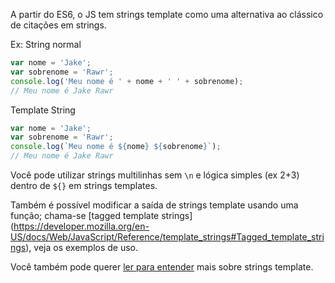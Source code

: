 A partir do ES6, o JS tem strings template como uma alternativa ao clássico de citações em strings.

Ex:
String normal

```javascript
var nome = 'Jake';
var sobrenome = 'Rawr';
console.log('Meu nome é ' + nome + ' ' + sobrenome);
// Meu nome é Jake Rawr
```
Template String

```javascript
var nome = 'Jake';
var sobrenome = 'Rawr';
console.log(`Meu nome é ${nome} ${sobrenome}`);
// Meu nome é Jake Rawr
```

Você pode utilizar strings multilinhas sem `\n` e lógica simples (ex 2+3) dentro de `${}` em strings templates.

Também é possível modificar a saída de strings template usando uma função; chama-se [tagged template strings]
(https://developer.mozilla.org/en-US/docs/Web/JavaScript/Reference/template_strings#Tagged_template_strings), veja os exemplos de uso.

Você também pode querer [ler para entender](https://hacks.mozilla.org/2015/05/es6-in-depth-template-strings-2) mais sobre strings template.
